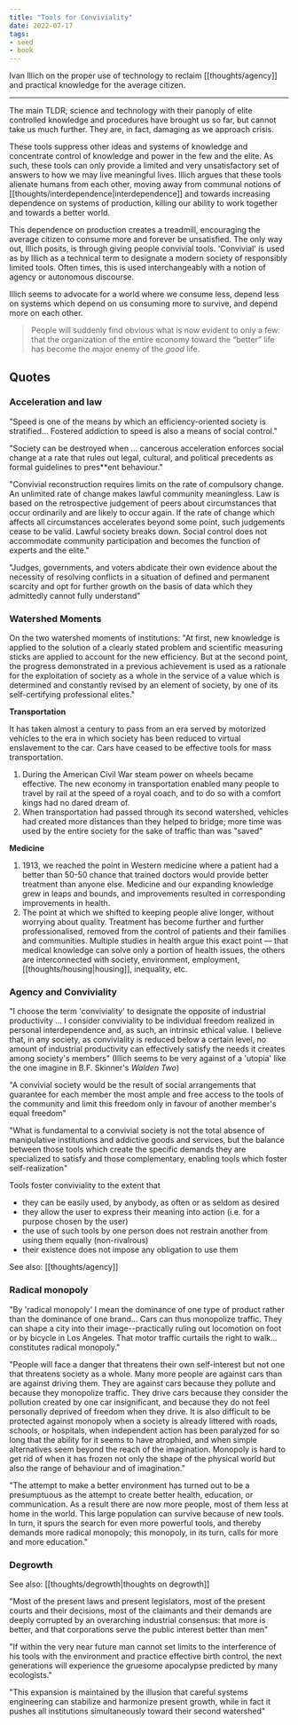 ```yaml
---
title: "Tools for Conviviality"
date: 2022-07-17
tags:
- seed
- book
---
```


Ivan Illich on the proper use of technology to reclaim [[thoughts/agency]] and practical knowledge for the average citizen.

---

The main TLDR; science and technology with their panoply of elite controlled knowledge and procedures have brought us so far, but cannot take us much further. They are, in fact, damaging as we approach crisis.

These tools suppress other ideas and systems of knowledge and concentrate control of knowledge and power in the few and the elite. As such, these tools can only provide a limited and very unsatisfactory set of answers to how we may live meaningful lives. Illich argues that these tools alienate humans from each other, moving away from communal notions of [[thoughts/interdependence|interdependence]] and towards increasing dependence on systems of production, killing our ability to work together and towards a better world.

This dependence on production creates a treadmill, encouraging the average citizen to consume more and forever be unsatisfied. The only way out, Illich posits, is through giving people convivial tools. 'Convivial' is used as by Illich as a technical term to designate a modern society of responsibly limited tools. Often times, this is used interchangeably with a notion of agency or autonomous discourse.

Illich seems to advocate for a world where we consume less, depend less on systems which depend on us consuming more to survive, and depend more on each other. 

> People will suddenly find obvious what is now evident to only a few: that the organization of the entire economy toward the “better” life has become the major enemy of the _good_ life.

## Quotes
### Acceleration and law
"Speed is one of the means by which an efficiency-oriented society is stratified... Fostered addiction to speed is also a means of social control."

"Society can be destroyed when ... cancerous acceleration enforces social change at a rate that rules out legal, cultural, and political precedents as formal guidelines to pres**ent behaviour."

"Convivial reconstruction requires limits on the rate of compulsory change. An unlimited rate of change makes lawful community meaningless. Law is based on the retrospective judgement of peers about circumstances that occur ordinarily and are likely to occur again. If the rate of change which affects all circumstances accelerates beyond some point, such judgements cease to be valid. Lawful society breaks down. Social control does not accommodate community participation and becomes the function of experts and the elite."

"Judges, governments, and voters abdicate their own evidence about the necessity of resolving conflicts in a situation of defined and permanent scarcity and opt for further growth on the basis of data which they admittedly cannot fully understand"

### Watershed Moments
On the two watershed moments of institutions: "At first, new knowledge is applied to the solution of a clearly stated problem and scientific measuring sticks are applied to account for the new efficiency. But at the second point, the progress demonstrated in a previous achievement is used as a rationale for the exploitation of society as a whole in the service of a value which is determined and constantly revised by an element of society, by one of its self-certifying professional elites."

**Transportation**

It has taken almost a century to pass from an era served by motorized vehicles to the era in which society has been reduced to virtual enslavement to the car. Cars have ceased to be effective tools for mass transportation.

1. During the American Civil War steam power on wheels became effective. The new economy in transportation enabled many people to travel by rail at the speed of a royal coach, and to do so with a comfort kings had no dared dream of.
2. When transportation had passed through its second watershed, vehicles had created more distances than they helped to bridge; more time was used by the entire society for the sake of traffic than was "saved"

**Medicine**

1. 1913, we reached the point in Western medicine where a patient had a better than 50-50 chance that trained doctors would provide better treatment than anyone else. Medicine and our expanding knowledge grew in leaps and bounds, and improvements resulted in corresponding improvements in health.
2. The point at which we shifted to keeping people alive longer, without worrying about quality. Treatment has become further and further professionalised, removed from the control of patients and their families and communities. Multiple studies in health argue this exact point — that medical knowledge can solve only a portion of health issues, the others are interconnected with society, environment, employment, [[thoughts/housing|housing]], inequality, etc.

### Agency and Conviviality
"I choose the term 'conviviality' to designate the opposite of industrial productivity ... I consider conviviality to be individual freedom realized in personal interdependence and, as such, an intrinsic ethical value. I believe that, in any society, as conviviality is reduced below a certain level, no amount of industrial productivity can effectively satisfy the needs it creates among society's members" (Illich seems to be very against of a 'utopia' like the one imagine in B.F. Skinner's *Walden Two*)

"A convivial society would be the result of social arrangements that guarantee for each member the most ample and free access to the tools of the community and limit this freedom only in favour of another member's equal freedom"

"What is fundamental to a convivial society is not the total absence of manipulative institutions and addictive goods and services, but the balance between those tools which create the specific demands they are specialized to satisfy and those complementary, enabling tools which foster self-realization"

Tools foster conviviality to the extent that 
- they can be easily used, by anybody, as often or as seldom as desired
- they allow the user to express their meaning into action (i.e. for a purpose chosen by the user)
- the use of such tools by one person does not restrain another from using them equally (non-rivalrous)
- their existence does not impose any obligation to use them

See also: [[thoughts/agency]]

### Radical monopoly
"By 'radical monopoly' I mean the dominance of one type of product rather than the dominance of one brand... Cars can thus monopolize traffic. They can shape a city into their image--practically ruling out locomotion on foot or by bicycle in Los Angeles. That motor traffic curtails the right to walk... constitutes radical monopoly."

"People will face a danger that threatens their own self-interest but not one that threatens society as a whole. Many more people are against cars than are against driving them. They are against cars because they pollute and because they monopolize traffic. They drive cars because they consider the pollution created by one car insignificant, and because they do not feel personally deprived of freedom when they drive. It is also difficult to be protected against monopoly when a society is already littered with roads, schools, or hospitals, when independent action has been paralyzed for so long that the ability for it seems to have atrophied, and when simple alternatives seem beyond the reach of the imagination. Monopoly is hard to get rid of when it has frozen not only the shape of the physical world but also the range of behaviour and of imagination."

"The attempt to make a better environment has turned out to be a presumptuous as the attempt to create better health, education, or communication. As a result there are now more people, most of them less at home in the world. This large population can survive because of new tools. In turn, it spurs the search for even more powerful tools, and thereby demands more radical monopoly; this monopoly, in its turn, calls for more and more education."

### Degrowth
See also: [[thoughts/degrowth|thoughts on degrowth]]

"Most of the present laws and present legislators, most of the present courts and their decisions, most of the claimants and their demands are deeply corrupted by an overarching industrial consensus: that more is better, and that corporations serve the public interest better than men"

"If within the very near future man cannot set limits to the interference of his tools with the environment and practice effective birth control, the next generations will experience the gruesome apocalypse predicted by many ecologists."

"This expansion is maintained by the illusion that careful systems engineering can stabilize and harmonize present growth, while in fact it pushes all institutions simultaneously toward their second watershed"